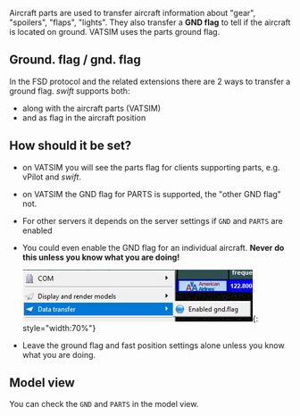 <!--
    SPDX-FileCopyrightText: Copyright (C) swift Project Community / Contributors
    SPDX-License-Identifier: GFDL-1.3-only
-->

Aircraft parts are used to transfer aircraft information about "gear", "spoilers", "flaps", "lights".
They also transfer a **GND flag** to tell if the aircraft is located on ground.
VATSIM uses the parts ground flag.

## Ground. flag / gnd. flag


In the FSD protocol and the related extensions there are 2 ways to transfer a ground flag.
*swift* supports both:

- along with the aircraft parts (VATSIM)
- and as flag in the aircraft position

## How should it be set?

- on VATSIM you will see the parts flag for clients supporting parts, e.g. vPilot and *swift*.
- on VATSIM the GND flag for PARTS is supported, the "other GND flag" not.
- For other servers it depends on the server settings if `GND` and `PARTS` are enabled
- You could even enable the GND flag for an individual aircraft.
    **Never do this unless you know what you are doing!**

    ![](./../img/gndflag.jpg){: style="width:70%"}


- Leave the ground flag and fast position settings alone unless you know what you are doing.

## Model view

You can check the `GND` and `PARTS` in the model view.
